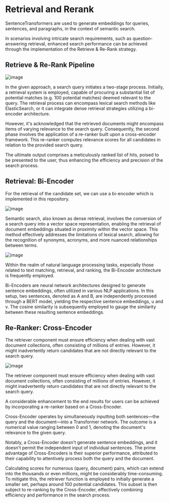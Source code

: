 # Retrieval and Rerank
SentenceTransformers are used to generate embeddings for queries, sentences, and paragraphs, in the context of semantic search.

In scenarios involving intricate search requirements, such as question-answering retrieval, enhanced search performance can be achieved through the implementation of the Retrieve & Re-Rank strategy.

## Retrieve & Re-Rank Pipeline

![image](https://github.com/ArunVigneshFAI/Retrieval_and_Rerank/assets/141916176/c4c249ad-2848-49dd-b831-5afda1c75359)

In the given approach, a search query initiates a two-stage process. Initially, a retrieval system is employed, capable of procuring a substantial list of potential matches (e.g. 100 potential matches) deemed relevant to the query. The retrieval process can encompass lexical search methods like ElasticSearch, or it can integrate dense retrieval strategies utilizing a bi-encoder architecture.

However, it's acknowledged that the retrieved documents might encompass items of varying relevance to the search query. Consequently, the second phase involves the application of a re-ranker built upon a cross-encoder framework. This re-ranker computes relevance scores for all candidates in relation to the provided search query.

The ultimate output comprises a meticulously ranked list of hits, poised to be presented to the user, thus enhancing the efficiency and precision of the search process.

## Retrieval: Bi-Encoder
For the retrieval of the candidate set, we can use a bi-encoder which is implemented in this repository.

![image](https://github.com/ArunVigneshFAI/Retrieval_and_Rerank/assets/141916176/36fe8b17-fdf8-494f-8970-d8a546db2ddc)

Semantic search, also known as dense retrieval, involves the conversion of a search query into a vector space representation, enabling the retrieval of document embeddings situated in proximity within the vector space. This method effectively addresses the limitations of lexical search, allowing for the recognition of synonyms, acronyms, and more nuanced relationships between terms.

![image](https://github.com/ArunVigneshFAI/Retrieval_and_Rerank/assets/141916176/1e1dc0ad-2a95-487a-9487-06d8a0985545)

Within the realm of natural language processing tasks, especially those related to text matching, retrieval, and ranking, the Bi-Encoder architecture is frequently employed. 

Bi-Encoders are neural network architectures designed to generate sentence embeddings, often utilized in various NLP applications. In this setup, two sentences, denoted as A and B, are independently processed through a BERT model, yielding the respective sentence embeddings, u and v. The cosine similarity is subsequently employed to gauge the similarity between these resulting sentence embeddings.

## Re-Ranker: Cross-Encoder
The retriever component must ensure efficiency when dealing with vast document collections, often consisting of millions of entries. However, it might inadvertently return candidates that are not directly relevant to the search query.

![image](https://github.com/ArunVigneshFAI/Retrieval_and_Rerank/assets/141916176/f22a3262-5c5c-43ed-89df-65e56472fa9b)

The retriever component must ensure efficiency when dealing with vast document collections, often consisting of millions of entries. However, it might inadvertently return candidates that are not directly relevant to the search query.

A considerable enhancement to the end results for users can be achieved by incorporating a re-ranker based on a Cross-Encoder.

Cross-Encoder operates by simultaneously inputting both sentences—the query and the document—into a Transformer network. The outcome is a numerical value ranging between 0 and 1, denoting the document's relevance to the given query.

Notably, a Cross-Encoder doesn't generate sentence embeddings, and it doesn't permit the independent input of individual sentences. The prime advantage of Cross-Encoders is their superior performance, attributed to their capability to attentively process both the query and the document.

Calculating scores for numerous (query, document) pairs, which can extend into the thousands or even millions, might be considerably time-consuming. To mitigate this, the retriever function is employed to initially generate a smaller set, perhaps around 100 potential candidates. This subset is then subject to re-ranking by the Cross-Encoder, effectively combining efficiency and performance in the search process.
